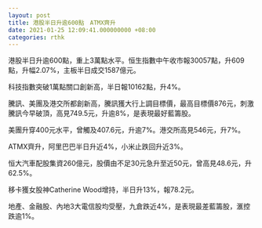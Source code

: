 ```yaml
---
layout: post
title: 港股半日升逾600點　ATMX齊升
date: 2021-01-25 12:09:41.000000000 +08:00
categories: rthk
---
```


港股半日升逾600點，重上3萬點水平。恒生指數中午收市報30057點，升609點，升幅2.07%，主板半日成交1587億元。

科技指數突破1萬點關口創新高，半日報10162點，升4%。

騰訊、美團及港交所都創新高，騰訊獲大行上調目標價，最高目標價876元，刺激騰訊今早破頂，高見749.5元，升逾8%，是表現最好藍籌股。

美團升穿400元水平，曾觸及407.6元，升逾7%。港交所高見546元，升7%。

ATMX齊升，阿里巴巴半日升近4%，小米止跌回升近3%。

恒大汽車配股集資260億元，股價由不足30元急升至近50元，曾高見48.6元，升62.5%。

移卡獲女股神Catherine Wood增持，半日升13%，報78.2元。

地產、金融股、內地3大電信股均受壓，九倉跌近4%，是表現最差藍籌股，滙控跌逾1%。
